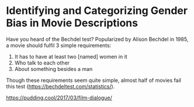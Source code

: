 # Identifying and Categorizing Gender Bias in Movie Descriptions

Have you heard of the Bechdel test? Popularized by Alison Bechdel in 1985, a movie should fulfil 3 simple requirements:
1. It has to have at least two [named] women in it
2. Who talk to each other
3. About something besides a man

Though these requirements seem quite simple, almost half of movies fail this test (https://bechdeltest.com/statistics/). 

https://pudding.cool/2017/03/film-dialogue/
